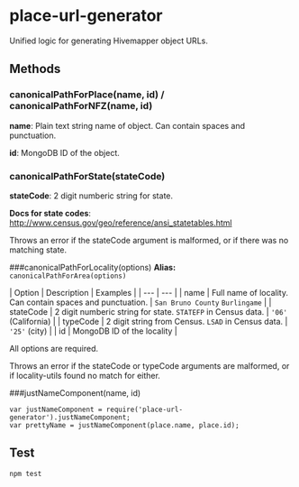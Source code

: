 # place-url-generator
Unified logic for generating Hivemapper object URLs.

## Methods
### canonicalPathForPlace(name, id) / canonicalPathForNFZ(name, id)

**name**: Plain text string name of object. Can contain spaces and punctuation.

**id**: MongoDB ID of the object.

### canonicalPathForState(stateCode)
**stateCode**: 2 digit numberic string for state. 

**Docs for state codes**: http://www.census.gov/geo/reference/ansi_statetables.html

Throws an error if the stateCode argument is malformed, or if there was no matching state.

###canonicalPathForLocality(options)
**Alias:** `canonicalPathForArea(options)`

| Option | Description | Examples |
| --- | --- |
| name | Full name of locality. Can contain spaces and punctuation. | `San Bruno County` `Burlingame` |
| stateCode | 2 digit numberic string for state. `STATEFP` in Census data. | `'06'` (California) |
| typeCode | 2 digit string from Census. `LSAD` in Census data. | `'25'` (city) |
| id | MongoDB ID of the locality |

All options are required.

Throws an error if the stateCode or typeCode arguments are malformed, or if locality-utils found no match for either.


###justNameComponent(name, id)
```
var justNameComponent = require('place-url-generator').justNameComponent;
var prettyName = justNameComponent(place.name, place.id);
```

## Test
```npm test```
